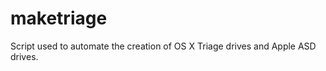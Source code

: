 maketriage
=============

Script used to automate the creation of OS X Triage drives and Apple ASD drives.


